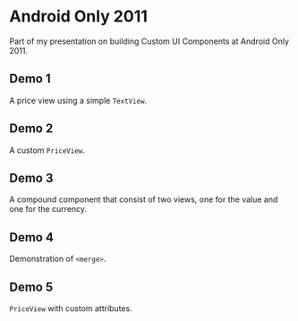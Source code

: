 # Android Only 2011

Part of my presentation on building Custom UI Components at Android Only 2011.

## Demo 1

A price view using a simple `TextView`.

## Demo 2

A custom `PriceView`.

## Demo 3

A compound component that consist of two views, one for the value and one for
the currency.

## Demo 4

Demonstration of `<merge>`.

## Demo 5

`PriceView` with custom attributes.